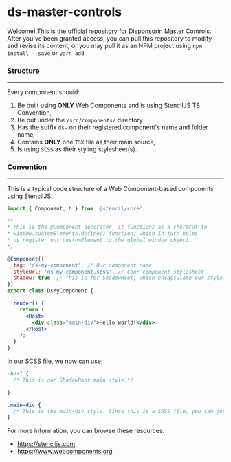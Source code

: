 # ds-master-controls

Welcome! This is the official repository for Disponsorin Master Controls. After you've been granted access, you can pull this repository to modify and revise its content, or you may pull it as an NPM project using `npm install --save` or `yarn add`.


### Structure
---

Every component should:
1. Be built using **ONLY**  Web Components and is using StencilJS TS Convention,
2. Be put under the `/src/components/` directory
3. Has the suffix `ds-` on their registered component's name and folder name,
4. Contains **ONLY** one `TSX` file as their main source,
5. Is using `SCSS` as their styling stylesheet(s).


### Convention
---

This is a typical code structure of a Web Component-based components using StencilJS:

```jsx
import { Component, h } from '@stencil/core';

/*
* This is the @Component decorator, it functions as a shortcut to
* window.customElements.define() function, which in turn helps
* us register our customElement to the global window object.
*/

@Component({
  tag: 'ds-my-component', // Our component name
  styleUrl: 'ds-my-component.scss', // Cour component stylesheet
  shadow: true  // This is for ShadowRoot, which encapsulate our style.
})
export class DsMyComponent {

  render() {
    return (
      <Host>
        <div class="main-div">Hello world!</div>
      </Host>
    );
  }
}
```

In our SCSS file, we now can use: 

```css
:host {
  /* This is our ShadowRoot main style.*/

}

.main-div {
  /* This is the main-div style. Since this is a SASS file, you can just stack this inside the :host block.*/
}

```

For more information, you can browse these resources:
- https://stenciljs.com
- https://www.webcomponents.org